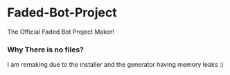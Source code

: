 # Faded-Bot-Project
The Official Faded Bot Project Maker! 


### Why There is no files?

I am remaking due to the installer and the generator having memory leaks :)
